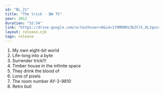 ```yaml
---
id: "BL_21"
title: "The trick - BW TV"
year: 2012
duration: "32:54"
link: "https://drive.google.com/uc?authuser=0&id=1fHMR0Mz3bZtlh_OLJqxvsEpqkIGxqObp&export=download"
layout: release.njk
tags: release
---
```


01. My own eight-bit world
02. Life-long into a byte
03. Surrender trick!!!
04. Timber house in the infinite space
05. They drink the blood of
06. Lone of pixels
07. The room number AY-3-9810
08. Retro bull